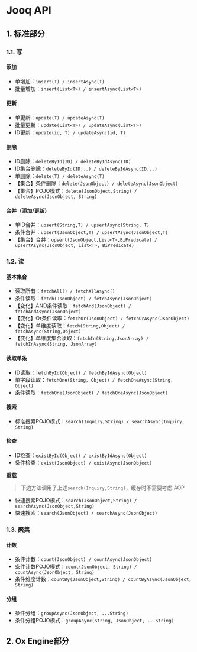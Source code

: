# Jooq API

## 1. 标准部分

### 1.1. 写

#### 添加

* 单增加：`insert(T) / insertAsync(T)`
* 批量增加：`insert(List<T>) / insertAsync(List<T>)`

#### 更新

* 单更新：`update(T) / updateAsync(T)`
* 批量更新：`update(List<T>) / updateAsync(List<T>)`
* ID更新：`update(id, T) / updateAsync(id, T)`

#### 删除

* ID删除：`deleteById(ID) / deleteByIdAsync(ID)`
* ID集合删除：`deleteById(ID...) / deleteByIdAsync(ID...)`
* 单删除：`delete(T) / deleteAsync(T)`
* 【集合】条件删除：`delete(JsonObject) / deleteAsync(JsonObject)`
* 【集合】POJO模式：`delete(JsonObject,String) / deleteAsync(JsonObject, String)`

#### 合并（添加/更新）

* 单ID合并：`upsert(String,T) / upsertAsync(String, T)`
* 条件合并：`upsert(JsonObject,T) / upsertAsync(JsonObject,T)`
* 【集合】合并：`upsert(JsonObject,List<T>,BiPredicate) / upsertAsync(JsonObject, List<T>, BiPredicate)`

### 1.2. 读

#### 基本集合

* 读取所有：`fetchAll() / fetchAllAsync()`
* 条件读取：`fetch(JsonObject) / fetchAsync(JsonObject)`
* 【变化】AND条件读取：`fetchAnd(JsonObject) / fetchAndAsync(JsonObject)`
* 【变化】Or条件读取：`fetchOr(JsonObject) / fetchOrAsync(JsonObject)`
* 【变化】单维度读取：`fetch(String,Object) / fetchAsync(String,Object)`
* 【变化】单维度集合读取：`fetchIn(String,JsonArray) / fetchInAsync(String, JsonArray)`

#### 读取单条

* ID读取：`fetchById(Object) / fetchByIdAsync(Object)`
* 单字段读取：`fetchOne(String, Object) / fetchOneAsync(String, Object)`
* 条件读取：`fetchOne(JsonObject) / fetchOneAsync(JsonObject)`

#### 搜索

* 标准搜索POJO模式：`search(Inquiry,String) / searchAsync(Inquiry, String)`

#### 检查

* ID检查：`existById(Object) / existByIdAsync(Object)`
* 条件检查：`exist(JsonObject) / existAsync(JsonObject)`


**重载**

> 下边方法调用了上述`search(Inquiry,String)`，缓存时不需要考虑 AOP

* 快速搜索POJO模式：`search(JsonObject,String) / searchAsync(JsonObject,String)`
* 快速搜索：`search(JsonObject) / searchAsync(JsonObject)`

### 1.3. 聚集

#### 计数

* 条件计数：`count(JsonObject) / countAsync(JsonObject)`
* 条件计数POJO模式：`count(JsonObject, String) / countAsync(JsonObject, String)`
* 条件维度计数：`countBy(JsonObject,String) / countByAsync(JsonObject, String)`

#### 分组

* 条件分组：`groupAsync(JsonObject, ...String)`
* 条件分组POJO模式：`groupAsync(String, JsonObject, ...String)`

## 2. Ox Engine部分